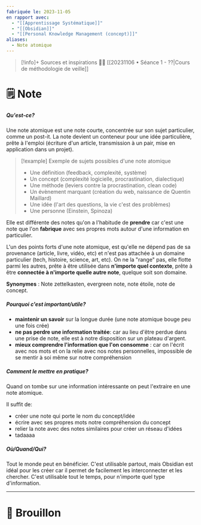 ```yaml
---
fabriquée le: 2023-11-05
en rapport avec:
  - "[[Apprentissage Systématique]]"
  - "[[Obsidian]]"
  - "[[Personal Knowledge Management (concept)]]"
aliases:
  - Note atomique
---
```

> [!info]+ Sources et inspirations
> 👨‍🏫 [[20231106 • Séance 1 - ??|Cours de méthodologie de veille]]

# 🗒️ Note
##### Qu'est-ce?
Une note atomique est une note courte, concentrée sur son sujet particulier, comme un post-it.
La note devient un conteneur pour une idée particulière, prête à l'emploi (écriture d'un article, transmission à un pair, mise en application dans un projet).

> [!example] Exemple de sujets possibles d'une note atomique
> - Une définition (feedback, complexité, système)
> - Un concept (complexité logicielle, procrastination, dialectique)
> - Une méthode (leviers contre la procrastination, clean code)
> - Un évènement marquant (création du web, naissance de Quentin Maillard)
> - Une idée (l'art des questions, la vie c'est des problèmes)
> - Une personne (Einstein, Spinoza)

Elle est différente des notes qu'on a l'habitude de **prendre** car c'est une note que l'on **fabrique** avec ses propres mots autour d'une information en particulier.

L'un des points forts d'une note atomique, est qu'elle ne dépend pas de sa provenance (article, livre, vidéo, etc) et n'est pas attachée à un domaine particulier (tech, histoire, science, art, etc).
On ne la "range" pas, elle flotte parmi les autres, prête à être utilisée dans **n'importe quel contexte**, prête à être **connectée à n'importe quelle autre note**, quelque soit son domaine.

**Synonymes** : Note zettelkasten, evergreen note, note étoile, note de concept.

##### Pourquoi c'est important/utile?
- **maintenir un savoir** sur la longue durée (une note atomique bouge peu une fois crée)
- **ne pas perdre une information traitée**: car au lieu d'être perdue dans une prise de note, elle est à notre disposition sur un plateau d'argent.
- **mieux comprendre l'information que l'on consomme** : car on l'écrit avec nos mots et on la relie avec nos notes personnelles, impossible de se mentir à soi même sur notre compréhension

##### Comment le mettre en pratique?
Quand on tombe sur une information intéressante on peut l'extraire en une note atomique.

Il suffit de: 
- créer une note qui porte le nom du concept/idée
- écrire avec ses propres mots notre compréhension du concept
- relier la note avec des notes similaires pour créer un réseau d'idées
- tadaaaa

##### Où/Quand/Qui?
Tout le monde peut en bénéficier. C'est utilisable partout, mais Obsidian est idéal pour les créer car il permet de facilement les interconnecter et les chercher. C'est utilisable tout le temps, pour n'importe quel type d'information.

---
# 💭 Brouillon
